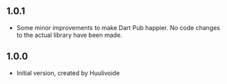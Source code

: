 ## 1.0.1
- Some minor improvements to make Dart Pub happier.
  No code changes to the actual library have been made.

## 1.0.0

- Initial version, created by Huulivoide
